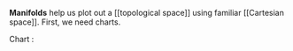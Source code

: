 **Manifolds** help us plot out a [[topological space]] using familiar [[Cartesian space]]. First, we need charts.

Chart
: 